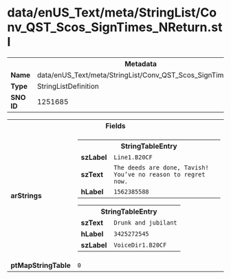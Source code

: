<h1>data/enUS_Text/meta/StringList/Conv_QST_Scos_SignTimes_NReturn.stl</h1><table><tr><th colspan="100%">Metadata</th></tr><tr><td><b>Name</b></td><td>data/enUS_Text/meta/StringList/Conv_QST_Scos_SignTimes_NReturn.stl</td></tr><tr><td><b>Type</b></td><td>StringListDefinition</td></tr><tr><td><b>SNO ID</b></td><td>1251685</td></tr></table>

<table><tr><th colspan="100%">Fields</th></tr><tr><td><b>arStrings</b></td><td><table><tr><th colspan="100%">StringTableEntry</th></tr><tr><td><b>szLabel</b></td><td><code>Line1.B20CF</code></td></tr><tr><td><b>szText</b></td><td><code>The deeds are done, Tavish! You’ve no reason to regret now.</code></td></tr><tr><td><b>hLabel</b></td><td><code>1562385588</code></td></tr></table>


<table><tr><th colspan="100%">StringTableEntry</th></tr><tr><td><b>szText</b></td><td><code>Drunk and jubilant</code></td></tr><tr><td><b>hLabel</b></td><td><code>3425272545</code></td></tr><tr><td><b>szLabel</b></td><td><code>VoiceDir1.B20CF</code></td></tr></table>


</td></tr><tr><td><b>ptMapStringTable</b></td><td><code>0</code></td></tr></table>

